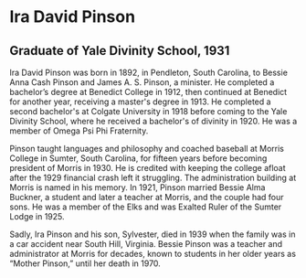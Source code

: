 # Ira David Pinson
## Graduate of Yale Divinity School, 1931
Ira David Pinson was born in 1892, in Pendleton, South Carolina, to Bessie Anna Cash Pinson and James A. S. Pinson, a minister. He completed a bachelor’s degree at Benedict College in 1912, then continued at Benedict for another year, receiving a master's degree in 1913. He completed a second bachelor's at Colgate University in 1918 before coming to the Yale Divinity School, where he received a bachelor's of divinity in 1920. He was a member of Omega Psi Phi Fraternity. 

Pinson taught languages and philosophy and coached baseball at Morris College in Sumter, South Carolina, for fifteen years before becoming president of Morris in 1930. He is credited with keeping the college afloat after the 1929 financial crash left it struggling. The administration building at Morris is named in his memory. In 1921, Pinson married Bessie Alma Buckner, a student and later a teacher at Morris, and the couple had four sons. He was a member of the Elks and was Exalted Ruler of the Sumter Lodge in 1925.

Sadly, Ira Pinson and his son, Sylvester, died in 1939 when the family was in a car accident near South Hill, Virginia. Bessie Pinson was a teacher and administrator at Morris for decades, known to students in her older years as “Mother Pinson,” until her death in 1970.

